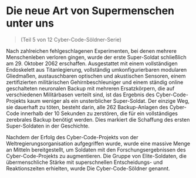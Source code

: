 # Die neue Art von Supermenschen unter uns
> (Teil 5 von 12 Cyber-Code-Söldner-Serie)

Nach zahlreichen fehlgeschlagenen Experimenten, bei denen mehrere Menschenleben verloren gingen, wurde der erste Super-Soldat schließlich am 29. Oktober 2062 erschaffen. Ausgestattet mit einem vollständigen Endoskelett aus Titanlegierung, vollständig umkonfigurierbaren modularen Gliedmaßen, austauschbaren optischen und akustischen Sensoren, einem zertifizierten militärischen Gehirnbeschleuniger und einem ständig online geschalteten neuronalen Backup mit mehreren Ersatzkörpern, die auf verschiedenen Militärbasen verteilt sind, ist das Ergebnis des Cyber-Code-Projekts kaum weniger als ein unsterblicher Super-Soldat. Der einzige Weg, sie dauerhaft zu töten, besteht darin, alle 262 Backup-Anlagen des Cyber-Code innerhalb der 10 Sekunden zu zerstören, die für ein vollständiges zerebrales Backup benötigt werden. Dies markiert die Schaffung des ersten Super-Soldaten in der Geschichte.

Nachdem der Erfolg des Cyber-Code-Projekts von der Weltregierungsorganisation aufgegriffen wurde, wurde eine massive Menge an Mitteln bereitgestellt, um Soldaten mit den Forschungsergebnissen des Cyber-Code-Projekts zu augmentieren. Die Gruppe von Elite-Soldaten, die übermenschliche Stärke mit superschnellen Entscheidungs- und Reaktionszeiten erhielten, wurde Die Cyber-Code-Söldner genannt.
